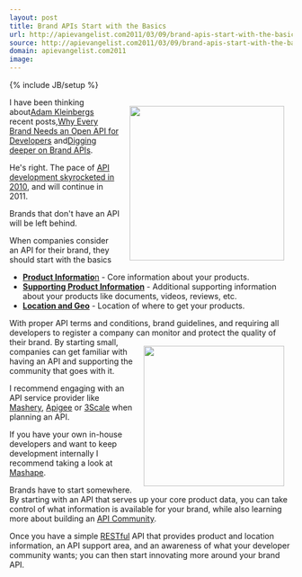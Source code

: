 ```yaml
---
layout: post
title: Brand APIs Start with the Basics
url: http://apievangelist.com2011/03/09/brand-apis-start-with-the-basics/
source: http://apievangelist.com2011/03/09/brand-apis-start-with-the-basics/
domain: apievangelist.com2011
image: 
---
```

{% include JB/setup %}
<img style="padding: 15px;" src="http://kinlane-productions.s3.amazonaws.com/api-evangelist/brand-kitchen.jpg" alt="" width="275" align="right" />I have been thinking about<a title="Adam Kleinberg" href="http://www.linkedin.com/in/adamkleinberg">Adam Kleinbergs</a> recent posts,<a title="Why Every Brand Needs an Open API for Developers" href="http://mashable.com/2011/01/04/brand-open-api-developers/">Why Every Brand Needs an Open API for Developers</a> and<a title="Digging Deeper on Brand APIs" href="http://www.tractionco.com/blog/63-digging-deeper-on-brand-apis">Digging deeper on Brand APIs</a>.<p></p>
He's right.  The pace of <a title="API Development Skyrocketed in 2010" href="http://blog.programmableweb.com/2011/03/08/3000-web-apis/">API development skyrocketed in 2010</a>, and will continue in 2011.<p></p>
Brands that don't have an API will be left behind.<p></p>
When companies consider an API for their brand, they should start with the basics
<ul class="mainlist">
	<li><a title="Product Information" href="http://blog.apievangelist.com/2011/03/09/brand-apis-starter-product-data/"><strong>Product Informatio</strong>n</a> - Core information about your products.</li>
	<li><strong><a title="Supporting Product Information" href="http://blog.apievangelist.com/2011/03/09/brand-api-starter-supporting-product-data/">Supporting Product Information</a></strong> - Additional supporting information about your products like documents, videos, reviews, etc.</li>
	<li><strong><a title="Location and Geo" href="http://blog.apievangelist.com/2011/03/09/brand-apis-starter-location-geo/">Location and Geo</a></strong> - Location of where to get your products.</li>
</ul>
With proper API terms and conditions, brand guidelines, and requiring all developers to register a company can monitor and protect the quality of their brand.
<img style="padding: 15px;" src="http://kinlane-productions.s3.amazonaws.com/start.jpg" alt="" width="250" align="right" />
By starting small, companies can get familiar with having an API and supporting the community that goes with it.<p></p>
I recommend engaging with an API service provider like <a href="http://www.mashery.com/">Mashery</a>, <a href="http://apigee.com/">Apigee</a> or <a href="http://www.3scale.net/">3Scale</a> when planning an API.<p></p>
If you have your own in-house developers and want to keep development internally I recommend taking a look at <a href="http://www.mashape.com/">Mashape</a>.<p></p>
Brands have to start somewhere.  By starting with an API that serves up your core product data, you can take control of what information is available for your brand, while also learning more about building an <a href="http://www.apievangelist.com/">API Community</a>.<p></p>
Once you have a simple <a href="http://blog.apievangelist.com/2011/01/30/api-technology-rest/">RESTful</a> API that provides product and location information, an API support area, and an awareness of what your developer community wants;  you can then start innovating more around your brand API.
